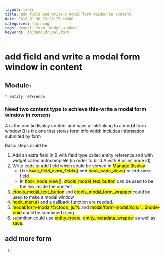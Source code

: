 ```yaml
---
layout: learn
title: add field and write a modal form window in content
date: 2018-01-30 23:26:27 +0800
categories: learning
tags: drupal, form, modal window
keywords: jnjdemo,drupal,form
---
```


# add field and write a modal form window in content


## Module:

	* entity reference

### Need two content type to achieve this-write a modal form window in content
A is the one to display content and have a link linking to a modal form window
B is the one that stores form info which includes information submited by form

Basic steps could be:
1. Add an extra field in B with field type called entity reference and with widget called autocomplete (in order to bind A with B using node id)
2. Write code to add field which could be viewed in <mark>Manage Display</mark>
	* Use <mark>hook_field_extra_fields()</mark> and <mark>hook_node_view()</mark> to add extra field
	* In <mark>hook_node_view()</mark>, <mark>ctools_modal_text_button</mark> can be used to be the link inside the content
3. <mark>ctools_modal_text_button</mark> and <mark>ctools_modal_form_wrapper</mark> could be used to make a modal window
4. <mark>hook_menu()</mark> and a callback function are needed.
5. <mark>modal/form-modal/%ctools_js/%</mark> and <mark>modal/form-modal/nojs/' . $node->nid</mark> could be combined using 
6. submition could use <mark>entity_create</mark>, <mark>entity_metadata_wrapper</mark> as well as <mark> save</mark>.

## add more form 

1. 